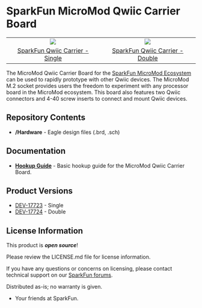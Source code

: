 SparkFun MicroMod Qwiic Carrier Board
========================================

<table class="table table-hover table-striped table-bordered">
    <tr align="center">
      <td><a href="https://www.sparkfun.com/products/17723"><img src="https://cdn.sparkfun.com/assets/parts/1/6/8/3/4/17723-SparkFun_MicroMod_Qwiic_Carrier_Board_-_Single-01.jpg"></a></td>
      <td><a href="https://www.sparkfun.com/products/17724"><img src="https://cdn.sparkfun.com/assets/parts/1/6/8/3/5/17724-SparkFun_MicroMod_Qwiic_Carrier_Board_-_Double-01.jpg"></a></td>
    </tr>
    <tr align="center">
      <td><a href="https://www.sparkfun.com/products/17723">SparkFun Qwiic Carrier - Single</a></td>
      <td><a href="https://www.sparkfun.com/products/17724">SparkFun Qwiic Carrier - Double</a></td>
    </tr>
</table>

The MicroMod Qwiic Carrier Board for the [SparkFun MicroMod Ecosystem](https://www.sparkfun.com/micromod) can be used to rapidly prototype with other Qwiic devices. The MicroMod M.2 socket provides users the freedom to experiment with any processor board in the MicroMod ecosystem. This board also features two Qwiic connectors and 4-40 screw inserts to connect and mount Qwiic devices.

Repository Contents
-------------------
* **/Hardware** - Eagle design files (.brd, .sch)

Documentation
--------------
* **[Hookup Guide](https://learn.sparkfun.com/tutorials/1596)** - Basic hookup guide for the MicroMod Qwiic Carrier Board.

Product Versions
----------------
* [DEV-17723](https://www.sparkfun.com/products/17723) - Single
* [DEV-17724](https://www.sparkfun.com/products/17724) - Double

License Information
-------------------

This product is _**open source**_! 

Please review the LICENSE.md file for license information. 

If you have any questions or concerns on licensing, please contact technical support on our [SparkFun forums](https://forum.sparkfun.com/viewforum.php?f=152).

Distributed as-is; no warranty is given.

- Your friends at SparkFun.
